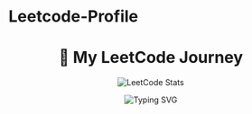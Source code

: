 # Leetcode-Profile
<h1 align="center">🚀 My LeetCode Journey</h1>

<p align="center">
  <img src="https://leetcard.jacoblin.cool/Karthikeyen_kuppusamy?ext=contest&theme=light&animation=true&font=baloo&border=1&radius=30" alt="LeetCode Stats" />
</p>

<p align="center">
  <img src="https://readme-typing-svg.demolab.com?font=Winky+Rough&pause=1000&color=000000&center=true&vCenter=true&width=435&lines=Improving+by+just+1%+each+day+is+far+better+than+standing+still;Consistency+Is+Key+!" alt="Typing SVG" />
</p>

